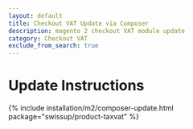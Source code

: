 ```yaml
---
layout: default
title: Checkout VAT Update via Composer
description: magento 2 checkout VAT module update
category: Checkout VAT
exclude_from_search: true
---
```


# Update Instructions

{% include installation/m2/composer-update.html package="swissup/product-taxvat" %}
